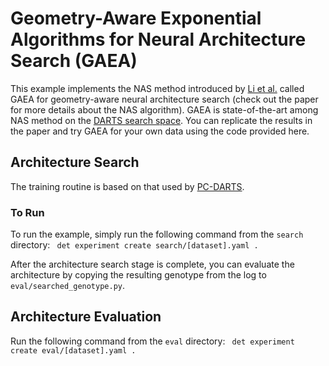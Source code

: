 # Geometry-Aware Exponential Algorithms for Neural Architecture Search (GAEA)
This example implements the NAS method introduced by [Li et al.](https://arxiv.org/abs/2004.07802) called GAEA for geometry-aware neural architecture search (check out the paper for more details about the NAS algorithm).  GAEA is state-of-the-art among NAS method on the [DARTS search space](https://arxiv.org/abs/1806.09055).  You can replicate the results in the paper and try GAEA for your own data using the code provided here.

## Architecture Search
The training routine is based on that used by [PC-DARTS](https://github.com/yuhuixu1993/PC-DARTS/blob/master/train_imagenet.py). 

### To Run
To run the example, simply run the following command from the `search` directory:
` det experiment create search/[dataset].yaml .`

After the architecture search stage is complete, you can evaluate the architecture by copying the resulting genotype from the log to `eval/searched_genotype.py`.  

## Architecture Evaluation
Run the following command from the `eval` directory:
` det experiment create eval/[dataset].yaml .`